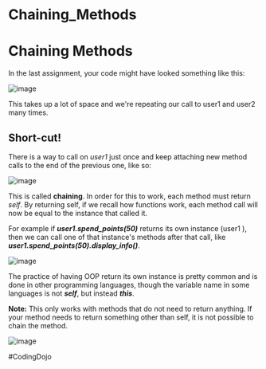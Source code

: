 # Chaining_Methods

<h1>Chaining Methods</h1>

In the last assignment, your code might have looked something like this:

![image](https://github.com/theJames-CE/Chaining_Methods/assets/124546382/7ddfcce4-d2d1-4244-9098-a5cde8ea8458)

This takes up a lot of space and we're repeating our call to user1 and user2 many times. 

<h2>Short-cut!</h2>

There is a way to call on <i>user1</i> just once and keep attaching new method calls to the end of the previous one, like so:

![image](https://github.com/theJames-CE/Chaining_Methods/assets/124546382/813beedc-5371-4b92-958f-5ee5963fb25b)

This is called <b>chaining</b>. In order for this to work, each method must return <i>self</i>. By returning self, if we recall how functions work, each method call will now be equal to the instance that called it.<br>

For example if <b><i>user1.spend_points(50)</b></i> returns its own instance (user1 ), then we can call one of that instance's methods after that call, like <b><i>user1.spend_points(50).display_info()</b></i>.

![image](https://github.com/theJames-CE/Chaining_Methods/assets/124546382/c89d2e24-a82b-474b-862e-c7fa996ea1f1)

The practice of having OOP return its own instance is pretty common and is done in other programming languages, though the variable name in some languages is not <b><i>self</b></i>, but instead <b><i>this</b></i>.

<b>Note:</b> This only works with methods that do not need to return anything. If your method needs to return something other than self, it is not possible to chain the method.

![image](https://github.com/theJames-CE/Chaining_Methods/assets/124546382/60289157-30e1-4dbb-ad9a-c5b23d4de66c)

#CodingDojo
